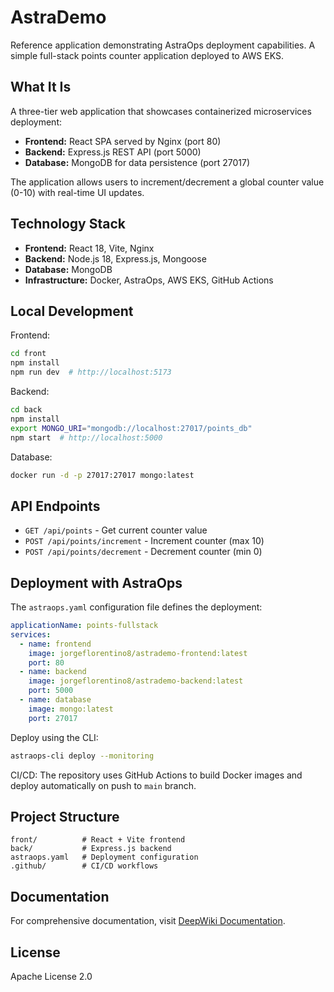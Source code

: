 # AstraDemo

Reference application demonstrating AstraOps deployment capabilities. A simple full-stack points counter application deployed to AWS EKS.

## What It Is

A three-tier web application that showcases containerized microservices deployment:

- **Frontend:** React SPA served by Nginx (port 80)
- **Backend:** Express.js REST API (port 5000)
- **Database:** MongoDB for data persistence (port 27017)

The application allows users to increment/decrement a global counter value (0-10) with real-time UI updates.

## Technology Stack

- **Frontend:** React 18, Vite, Nginx
- **Backend:** Node.js 18, Express.js, Mongoose
- **Database:** MongoDB
- **Infrastructure:** Docker, AstraOps, AWS EKS, GitHub Actions

## Local Development

Frontend:
```bash
cd front
npm install
npm run dev  # http://localhost:5173
```

Backend:
```bash
cd back
npm install
export MONGO_URI="mongodb://localhost:27017/points_db"
npm start  # http://localhost:5000
```

Database:
```bash
docker run -d -p 27017:27017 mongo:latest
```

## API Endpoints

- `GET /api/points` - Get current counter value
- `POST /api/points/increment` - Increment counter (max 10)
- `POST /api/points/decrement` - Decrement counter (min 0)

## Deployment with AstraOps

The `astraops.yaml` configuration file defines the deployment:

```yaml
applicationName: points-fullstack
services:
  - name: frontend
    image: jorgeflorentino8/astrademo-frontend:latest
    port: 80
  - name: backend
    image: jorgeflorentino8/astrademo-backend:latest
    port: 5000
  - name: database
    image: mongo:latest
    port: 27017
```

Deploy using the CLI:
```bash
astraops-cli deploy --monitoring
```

CI/CD: The repository uses GitHub Actions to build Docker images and deploy automatically on push to `main` branch.

## Project Structure

```
front/          # React + Vite frontend
back/           # Express.js backend
astraops.yaml   # Deployment configuration
.github/        # CI/CD workflows
```

## Documentation

For comprehensive documentation, visit [DeepWiki Documentation](https://deepwiki.com/AstraOpsOrg/AstraDemo).

## License

Apache License 2.0